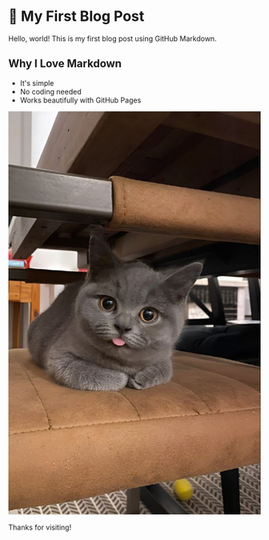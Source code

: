 # 🌸 My First Blog Post

Hello, world! This is my first blog post using GitHub Markdown.

## Why I Love Markdown

- It's simple
- No coding needed
- Works beautifully with GitHub Pages

![Image description](https://raw.githubusercontent.com/Aliya-stack/my-business-blog/main/srnty.jpg)

Thanks for visiting!
